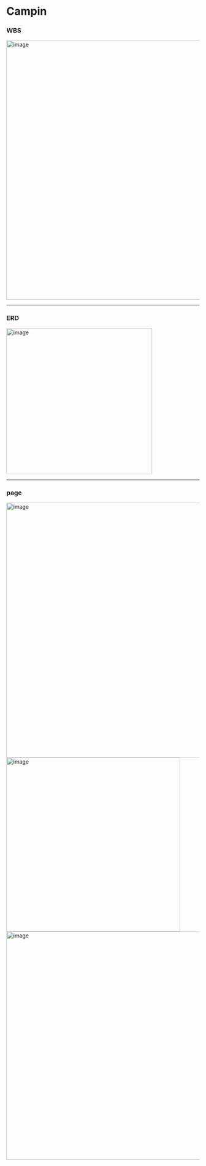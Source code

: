 # Campin
 
### WBS
<img width="675" alt="image" src="https://github.com/TaeHoon0/Campin/assets/48711163/f499ad5a-e1f4-489f-8fc0-29825b7091fe">

---

### ERD
<img width="380" alt="image" src="https://github.com/TaeHoon0/Campin/assets/48711163/a4da7231-8daf-46ac-8728-23e3c5287234">

---

### page


<img width="664" alt="image" src="https://github.com/TaeHoon0/Campin/assets/48711163/f5792ba4-5db6-4038-87a1-60d143a0a9f4">

<img width="453" alt="image" src="https://github.com/TaeHoon0/Campin/assets/48711163/e564b748-be89-49a5-bd12-e47b33666a80">

<img width="594" alt="image" src="https://github.com/TaeHoon0/Campin/assets/48711163/5b71e2c2-0b83-4f56-a5f0-c1750c3735f5">

